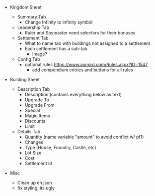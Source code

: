 - Kingdom Sheet
  - Summary Tab
    - Change Infinity to infinity symbol
  - Leadership Tab
    - Ruler and Spymaster need selectors for their bonuses
  - Settlement Tab
    - What to name tab with buildings not assigned to a settlement
    - Each settlement has a sub-tab
      - Image?
  - Config Tab
    - optional rules https://www.aonprd.com/Rules.aspx?ID=1547
      - add compendium entries and buttons for all rules

- Building Sheet
  - Description Tab
    - Description (contains everything below as text)
    - Upgrade To
    - Upgrade From
    - Special
    - Magic Items
    - Discounts
    - Limit
  - Details Tab
    - Quantity (name variable "amount" to avoid conflict w/ pf1)
    - Changes
    - Type (House, Foundry, Castle, etc)
    - Lot Size
    - Cost
    - Settlement id

- Misc
  - Clean up en.json
  - fix styling, its ugly
